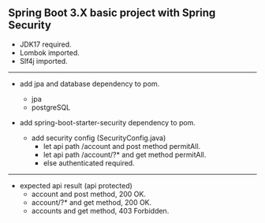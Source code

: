 ## Spring Boot 3.X basic project with Spring Security

- JDK17 required.
- Lombok imported.
- Slf4j imported.
---
* add jpa and database dependency to pom.
  * jpa
  * postgreSQL
    
* add spring-boot-starter-security dependency to pom.
  * add security config (SecurityConfig.java)
    * let api path /account and post method permitAll.     
    * let api path /account/?* and get method permitAll.
    * else authenticated required.
---
* expected api result (api protected)
  * account and post method, 200 OK.
  * account/?* and get method, 200 OK.
  * accounts and get method, 403 Forbidden.
    
